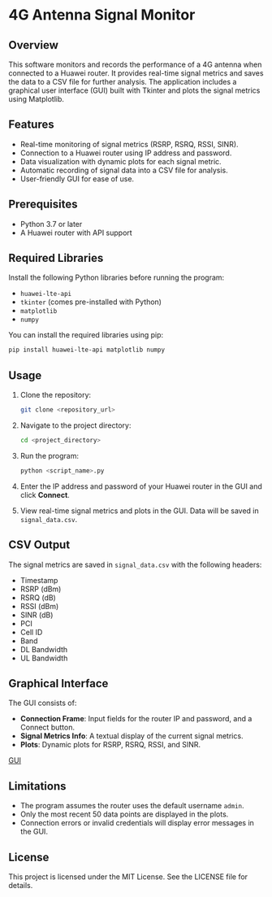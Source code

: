 # 4G Antenna Signal Monitor

## Overview

This software monitors and records the performance of a 4G antenna when connected to a Huawei router. It provides real-time signal metrics and saves the data to a CSV file for further analysis. The application includes a graphical user interface (GUI) built with Tkinter and plots the signal metrics using Matplotlib.

## Features

- Real-time monitoring of signal metrics (RSRP, RSRQ, RSSI, SINR).
- Connection to a Huawei router using IP address and password.
- Data visualization with dynamic plots for each signal metric.
- Automatic recording of signal data into a CSV file for analysis.
- User-friendly GUI for ease of use.

## Prerequisites

- Python 3.7 or later
- A Huawei router with API support

## Required Libraries

Install the following Python libraries before running the program:

- `huawei-lte-api`
- `tkinter` (comes pre-installed with Python)
- `matplotlib`
- `numpy`

You can install the required libraries using pip:
```bash
pip install huawei-lte-api matplotlib numpy
```

## Usage

1. Clone the repository:
   ```bash
   git clone <repository_url>
   ```

2. Navigate to the project directory:
   ```bash
   cd <project_directory>
   ```

3. Run the program:
   ```bash
   python <script_name>.py
   ```

4. Enter the IP address and password of your Huawei router in the GUI and click **Connect**.

5. View real-time signal metrics and plots in the GUI. Data will be saved in `signal_data.csv`.

## CSV Output

The signal metrics are saved in `signal_data.csv` with the following headers:

- Timestamp
- RSRP (dBm)
- RSRQ (dB)
- RSSI (dBm)
- SINR (dB)
- PCI
- Cell ID
- Band
- DL Bandwidth
- UL Bandwidth

## Graphical Interface

The GUI consists of:

- **Connection Frame**: Input fields for the router IP and password, and a Connect button.
- **Signal Metrics Info**: A textual display of the current signal metrics.
- **Plots**: Dynamic plots for RSRP, RSRQ, RSSI, and SINR.

[GUI](GUI.png)

## Limitations

- The program assumes the router uses the default username `admin`.
- Only the most recent 50 data points are displayed in the plots.
- Connection errors or invalid credentials will display error messages in the GUI.

## License

This project is licensed under the MIT License. See the LICENSE file for details.
